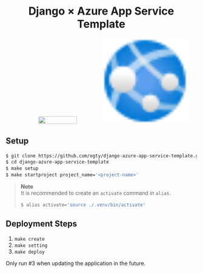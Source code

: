 <h1 align="center">Django × Azure App Service Template</h1>

<div align="center">
    <img src="https://icon-library.com/images/django-icon/django-icon-0.jpg" width="45%" height="45%">
    <img src="./app-services.svg" width="45%" height="45%">
</div>

## Setup

```zsh
$ git clone https://github.com/ogty/django-azure-app-service-template.git
$ cd django-azure-app-service-template
$ make setup
$ make startproject project_name='<project-name>'
```

> **Note**  
> It is recommended to create an `activate` command in `alias`.
> ```zsh
> $ alias activate='source ./.venv/bin/activate'
> ```

## Deployment Steps

1. `make create`
2. `make setting`
3. `make deploy`

Only run #3 when updating the application in the future.
